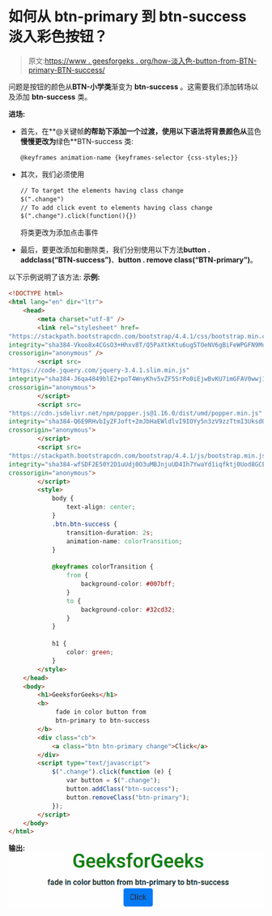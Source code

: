 # 如何从 btn-primary 到 btn-success 淡入彩色按钮？

> 原文:[https://www . geesforgeks . org/how-淡入色-button-from-BTN-primary-BTN-success/](https://www.geeksforgeeks.org/how-to-fade-in-color-button-from-btn-primary-to-btn-success/)

问题是按钮的颜色从**BTN-小学类**渐变为 **btn-success** 。这需要我们添加转场以及添加 **btn-success** 类。

**进场:**

*   首先，在**@关键帧**的帮助下添加一个过渡，使用以下语法将背景颜色从**蓝色**慢慢更改为**绿色**BTN-success 类:

    ```html
    @keyframes animation-name {keyframes-selector {css-styles;}}
    ```

*   其次，我们必须使用

    ```html
    // To target the elements having class change
    $(".change")                      
    // To add click event to elements having class change
    $(".change").click(function(){}) 

    ```

    将类更改为添加点击事件
*   最后，要更改添加和删除类，我们分别使用以下方法**button . addclass(“BTN-success”)**、**button . remove class(“BTN-primary”)**。

以下示例说明了该方法:
**示例:**

```html
<!DOCTYPE html>
<html lang="en" dir="ltr">
    <head>
        <meta charset="utf-8" />
        <link rel="stylesheet" href=
"https://stackpath.bootstrapcdn.com/bootstrap/4.4.1/css/bootstrap.min.css" 
integrity="sha384-Vkoo8x4CGsO3+Hhxv8T/Q5PaXtkKtu6ug5TOeNV6gBiFeWPGFN9MuhOf23Q9Ifjh" 
crossorigin="anonymous" />
        <script src=
"https://code.jquery.com/jquery-3.4.1.slim.min.js" 
integrity="sha384-J6qa4849blE2+poT4WnyKhv5vZF5SrPo0iEjwBvKU7imGFAV0wwj1yYfoRSJoZ+n"
crossorigin="anonymous">
        </script>
        <script src=
"https://cdn.jsdelivr.net/npm/popper.js@1.16.0/dist/umd/popper.min.js"
integrity="sha384-Q6E9RHvbIyZFJoft+2mJbHaEWldlvI9IOYy5n3zV9zzTtmI3UksdQRVvoxMfooAo" 
crossorigin="anonymous">
        </script>
        <script src=
"https://stackpath.bootstrapcdn.com/bootstrap/4.4.1/js/bootstrap.min.js"
integrity="sha384-wfSDF2E50Y2D1uUdj0O3uMBJnjuUD4Ih7YwaYd1iqfktj0Uod8GCExl3Og8ifwB6"
crossorigin="anonymous">
        </script>
        <style>
            body {
                text-align: center;
            }
            .btn.btn-success {
                transition-duration: 2s;
                animation-name: colorTransition;
            }

            @keyframes colorTransition {
                from {
                    background-color: #007bff;
                }
                to {
                    background-color: #32cd32;
                }
            }

            h1 {
                color: green;
            }
        </style>
    </head>
    <body>
        <h1>GeeksforGeeks</h1>
        <b>
             fade in color button from
             btn-primary to btn-success
        </b>
        <div class="cb">
            <a class="btn btn-primary change">Click</a>
        </div>
        <script type="text/javascript">
            $(".change").click(function (e) {
                var button = $(".change");
                button.addClass("btn-success");
                button.removeClass("btn-primary");
            });
        </script>
    </body>
</html>
```

**输出:**
![](img/1f9f2010beea83f3c9a0d31501ade9a2.png)